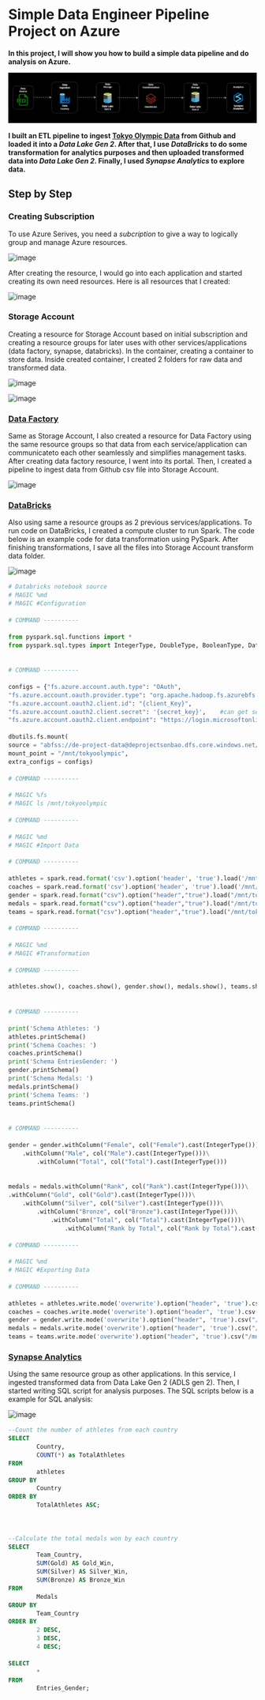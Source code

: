 # Simple Data Engineer Pipeline Project on Azure
**In this project, I will show you how to build a simple data pipeline and do analysis on Azure.**

![system_diagram](https://github.com/sonbao0901/DE_Azure_Project/blob/main/images/Animation.gif)

**I built an ETL pipeline to ingest [Tokyo Olympic Data](https://github.com/sonbao0901/DE_Azure_Project/tree/main/data) from Github and loaded it into a ***Data Lake Gen 2***. After that, I use ***DataBricks*** to do some transformation for analytics purposes and then uploaded transformed data into ***Data Lake Gen 2***. Finally, I used ***Synapse Analytics*** to explore data.**

<!--truncate-->

## Step by Step

### Creating Subscription

To use Azure Serives, you need a *subcription* to give a way to logically group and manage Azure resources.

![image](https://github.com/sonbao0901/DE_Azure_Project/assets/104372010/603fe11d-13b7-4f42-920d-08df00f3d954)

After creating the resource, I would go into each application and started creating its own need resources. Here is all resources that I created:

![image](https://github.com/sonbao0901/DE_Azure_Project/assets/104372010/1b64f726-c32e-44a6-b187-bbaf481d6cdb)

### Storage Account

Creating a resource for Storage Account based on initial subscription and creating a resource groups for later uses with other services/applications (data factory, synapse, databricks). In the container, creating a container to store data. Inside created container, I created 2 folders for raw data and transformed data.

![image](https://github.com/sonbao0901/DE_Azure_Project/assets/104372010/55b705ef-a3ed-4712-ae76-16575c03f012)

![image](https://github.com/sonbao0901/DE_Azure_Project/assets/104372010/e5c6f885-c812-424d-bd8c-7467bbc5645b)

### [Data Factory](https://github.com/sonbao0901/DE_Azure_Project/tree/main/ADF)

Same as Storage Account, I also created a resource for Data Factory using the same resource groups so that data from each service/application can communicateto each other seamlessly and simplifies management tasks. After creating data factory resource, I went into its portal. Then, I created a pipeline to ingest data from Github csv file into Storage Account.

![image](https://github.com/sonbao0901/DE_Azure_Project/assets/104372010/1c8cf176-dc37-46f7-82d0-99307d68f6b7)

### [DataBricks](https://github.com/sonbao0901/DE_Azure_Project/tree/main/DataBricks)

Also using same a resource groups as 2 previous services/applications. To run code on DataBricks, I created a compute cluster to run Spark. The code below is an example code for data transformation using PySpark. After finishing transformations, I save all the files into Storage Account transform data folder.

![image](https://github.com/sonbao0901/DE_Azure_Project/assets/104372010/e88bd242-782f-44d8-a00c-af9b71b9044b)

```python
# Databricks notebook source
# MAGIC %md
# MAGIC #Configuration

# COMMAND ----------

from pyspark.sql.functions import *
from pyspark.sql.types import IntegerType, DoubleType, BooleanType, DateType


# COMMAND ----------

configs = {"fs.azure.account.auth.type": "OAuth",
"fs.azure.account.oauth.provider.type": "org.apache.hadoop.fs.azurebfs.oauth2.ClientCredsTokenProvider",
"fs.azure.account.oauth2.client.id": "{client_Key}",
"fs.azure.account.oauth2.client.secret": '{secret_key}',    #can get secret key by creating an app using app registrations and then create a secret key to help databrick communication with data lake storage gen 2
"fs.azure.account.oauth2.client.endpoint": "https://login.microsoftonline.com/{tenant_id}/oauth2/token"}

dbutils.fs.mount(
source = "abfss://de-project-data@deprojectsonbao.dfs.core.windows.net/",
mount_point = "/mnt/tokyoolympic",
extra_configs = configs)

# COMMAND ----------

# MAGIC %fs
# MAGIC ls /mnt/tokyoolympic

# COMMAND ----------

# MAGIC %md
# MAGIC #Import Data

# COMMAND ----------

athletes = spark.read.format('csv').option('header', 'true').load('/mnt/tokyoolympic/raw-data/Athletes.csv')
coaches = spark.read.format('csv').option('header', 'true').load('/mnt/tokyoolympic/raw-data/Coaches.csv')
gender = spark.read.format("csv").option("header","true").load("/mnt/tokyoolympic/raw-data/EntriesGender.csv")
medals = spark.read.format("csv").option("header","true").load("/mnt/tokyoolympic/raw-data/Medals.csv")
teams = spark.read.format("csv").option("header","true").load("/mnt/tokyoolympic/raw-data/Teams.csv")

# COMMAND ----------

# MAGIC %md
# MAGIC #Transformation

# COMMAND ----------

athletes.show(), coaches.show(), gender.show(), medals.show(), teams.show()


# COMMAND ----------

print('Schema Athletes: ') 
athletes.printSchema()
print('Schema Coaches: ')
coaches.printSchema()
print('Schema EntriesGender: ')
gender.printSchema()
print('Schema Medals: ')
medals.printSchema()
print('Schema Teams: ')
teams.printSchema()


# COMMAND ----------

gender = gender.withColumn("Female", col("Female").cast(IntegerType()))\
    .withColumn("Male", col("Male").cast(IntegerType()))\
        .withColumn("Total", col("Total").cast(IntegerType()))


medals = medals.withColumn("Rank", col("Rank").cast(IntegerType()))\
.withColumn("Gold", col("Gold").cast(IntegerType()))\
    .withColumn("Silver", col("Silver").cast(IntegerType()))\
        .withColumn("Bronze", col("Bronze").cast(IntegerType()))\
            .withColumn("Total", col("Total").cast(IntegerType()))\
                .withColumn("Rank by Total", col("Rank by Total").cast(IntegerType()))

# COMMAND ----------

# MAGIC %md
# MAGIC #Exporting Data

# COMMAND ----------

athletes = athletes.write.mode('overwrite').option("header", 'true').csv("/mnt/tokyoolympic/transformed-data/Athletes")
coaches = coaches.write.mode('overwrite').option("header", 'true').csv("/mnt/tokyoolympic/transformed-data/Coaches")
gender = gender.write.mode('overwrite').option("header", 'true').csv("/mnt/tokyoolympic/transformed-data/Entries_Gender")
medals = medals.write.mode('overwrite').option("header", 'true').csv("/mnt/tokyoolympic/transformed-data/Medals")
teams = teams.write.mode('overwrite').option("header", 'true').csv("/mnt/tokyoolympic/transformed-data/Teams")
```

### [Synapse Analytics](https://github.com/sonbao0901/DE_Azure_Project/tree/main/Synapse%20Analytics)

Using the same resource group as other applications. In this service, I ingested transformed data from Data Lake Gen 2 (ADLS gen 2). Then, I started writing SQL script for analysis purposes. The SQL scripts below is a example for SQL analysis:

![image](https://github.com/sonbao0901/DE_Azure_Project/assets/104372010/85182626-c5b9-4026-bc4d-5266871dcff9)

```sql
--Count the number of athletes from each country
SELECT 
        Country, 
        COUNT(*) as TotalAthletes
FROM 
        athletes
GROUP BY 
        Country
ORDER BY 
        TotalAthletes ASC;



--Calculate the total medals won by each country
SELECT 
        Team_Country,
        SUM(Gold) AS Gold_Win, 
        SUM(Silver) AS Silver_Win, 
        SUM(Bronze) AS Bronze_Win
FROM 
        Medals
GROUP BY 
        Team_Country
ORDER BY 
        2 DESC, 
        3 DESC, 
        4 DESC;

SELECT 
        *
FROM
        Entries_Gender;

```

